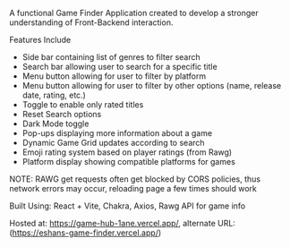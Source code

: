 A functional Game Finder Application created to develop a stronger understanding of Front-Backend interaction.

Features Include

- Side bar containing list of genres to filter search
- Search bar allowing user to search for a specific title
- Menu button allowing for user to filter by platform
- Menu button allowing for user to filter by other options (name, release date, rating, etc.)
- Toggle to enable only rated titles
- Reset Search options
- Dark Mode toggle
- Pop-ups displaying more information about a game
- Dynamic Game Grid updates according to search
- Emoji rating system based on player ratings (from Rawg)
- Platform display showing compatible platforms for games

NOTE: RAWG get requests often get blocked by CORS policies, thus network errors may occur, reloading page a few times should work

Built Using: React + Vite, Chakra, Axios, Rawg API for game info

Hosted at: https://game-hub-1ane.vercel.app/, alternate URL: (https://eshans-game-finder.vercel.app/)

